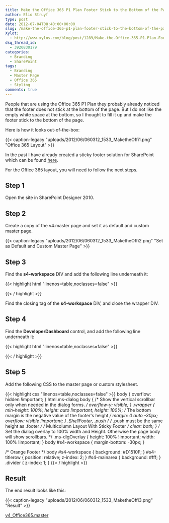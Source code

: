 ```yaml
---
title: Make the Office 365 P1 Plan Footer Stick to the Bottom of the Page
author: Elio Struyf
type: post
date: 2012-07-04T08:40:00+00:00
slug: /make-the-office-365-p1-plan-footer-stick-to-the-bottom-of-the-page/
Xylot:
  - http://www.xylos.com/blog/post/1289/Make-the-Office-365-P1-Plan-Footer-Stick-to-the-Bottom-of-the-Page/
dsq_thread_id:
  - 3920830179
categories:
  - Branding
  - SharePoint
tags:
  - Branding
  - Master Page
  - Office 365
  - Styling
comments: true
---
```


People that are using the Office 365 P1 Plan they probably already noticed that the footer does not stick at the bottom of the page. But I do not like the empty white space at the bottom, so I thought to fill it up and make the footer stick to the bottom of the page.

Here is how it looks out-of-the-box:

{{< caption-legacy "uploads/2012/06/060312_1533_MaketheOffi1.png" "Office 365 Layout" >}}

In the past I have already created a sticky footer solution for SharePoint which can be found [here](https://www.eliostruyf.com/v4-master-with-sticky-footer-and-docked-ribbon/).

For the Office 365 layout, you will need to follow the next steps.

## Step 1

Open the site in SharePoint Designer 2010.

## Step 2

Create a copy of the v4.master page and set it as default and custom master page.

{{< caption-legacy "uploads/2012/06/060312_1533_MaketheOffi2.png" "Set as Default and Custom Master Page" >}}

## Step 3

Find the **s4-workspace** DIV and add the following line underneath it:

{{< highlight html "linenos=table,noclasses=false" >}}
<div class='wrapper'>
{{< / highlight >}}

Find the closing tag of the **s4-workspace** DIV, and close the wrapper DIV.

## Step 4

Find the **DeveloperDashboard** control, and add the following line underneath it:

{{< highlight html "linenos=table,noclasses=false" >}}
<div class='push s4-notdlg'></div>
{{< / highlight >}}


## Step 5

Add the following CSS to the master page or custom stylesheet.

{{< highlight css "linenos=table,noclasses=false" >}}
body {
  overflow: hidden !important;
}
html.ms-dialog body {
  /* Show the vertical scrollbar only when needed in the dialog forms. */
  overflow-y: visible;
}
.wrapper {
  min-height: 100%;
  height: auto !important;
  height: 100%;
  /* The bottom margin is the negative value of the footer's height */
  margin: 0 auto -30px;
  overflow: visible !important;
}
.ShellFooter, .push {
  /* .push must be the same height as .footer */
  /* Multicolumn Layout With Sticky Footer */
  clear: both;
}
/* Set the dialog overlay to 100% width and Height. Otherwise the page body will show scrollbars. */
.ms-dlgOverlay {
  height: 100% !important;
  width: 100% !important;
}
body #s4-workspace { margin-bottom: -30px; }

/* Orange Footer */
body #s4-workspace { background: #D1510F; }
#s4-titlerow { position: relative; z-index: 2; }
#s4-mainarea { background: #fff; }
.divider { z-index: 1; }
{{< / highlight >}}


## Result

The end result looks like this:

{{< caption-legacy "uploads/2012/06/060312_1533_MaketheOffi3.png" "Result" >}}

[v4_Office365.master](uploads/2012/06/v4_Office365.master.txt)